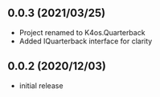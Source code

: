 ## 0.0.3 (2021/03/25)
* Project renamed to K4os.Quarterback
* Added IQuarterback interface for clarity

## 0.0.2 (2020/12/03)
* initial release
